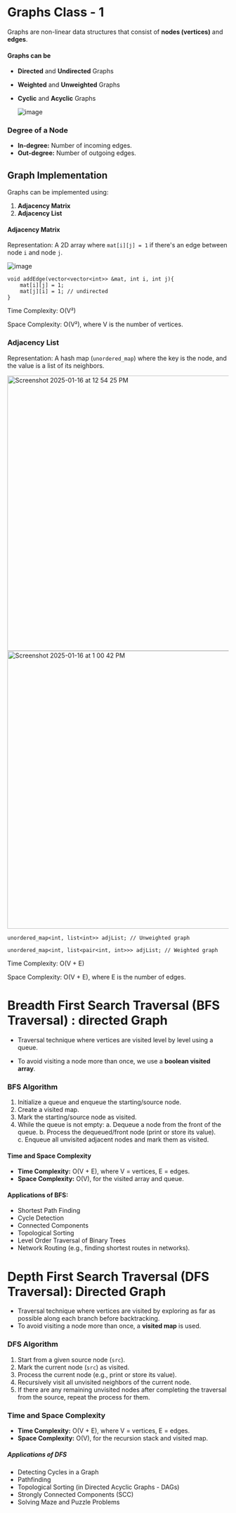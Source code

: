 # Graphs Class - 1
Graphs are non-linear data structures that consist of **nodes (vertices)** and **edges**.

#### Graphs can be
- **Directed** and **Undirected** Graphs
- **Weighted** and **Unweighted** Graphs
- **Cyclic** and **Acyclic** Graphs
  
  ![image](https://github.com/user-attachments/assets/9b63d9ed-26fc-4841-9e52-21fe0fddeeef)

### Degree of a Node
- **In-degree:** Number of incoming edges.
- **Out-degree:** Number of outgoing edges.

  
## Graph Implementation
Graphs can be implemented using:
1. **Adjacency Matrix**
2. **Adjacency List**

#### Adjacency Matrix
Representation: A 2D array where `mat[i][j] = 1` if there's an edge between node `i` and node `j`.
  
![image](https://github.com/user-attachments/assets/5c0d92b2-b403-4693-b368-5c4ec4372b79)

```
void addEdge(vector<vector<int>> &mat, int i, int j){
    mat[i][j] = 1;
    mat[j][i] = 1; // undirected
}
```
Time Complexity: O(V²)

Space Complexity: O(V²), where V is the number of vertices.

### Adjacency List
Representation: A hash map (`unordered_map`) where the key is the node, and the value is a list of its neighbors.

<img width="625" alt="Screenshot 2025-01-16 at 12 54 25 PM" src="https://github.com/user-attachments/assets/6611762b-6d94-4b36-8cac-e4b6d9f69bd7" />

<img width="631" alt="Screenshot 2025-01-16 at 1 00 42 PM" src="https://github.com/user-attachments/assets/c9eef1c1-818f-4bd4-a654-5b8fff80a138" />


```
unordered_map<int, list<int>> adjList; // Unweighted graph

unordered_map<int, list<pair<int, int>>> adjList; // Weighted graph
```

Time Complexity: O(V + E)

Space Complexity: O(V + E), where E is the number of edges.


# Breadth First Search Traversal (BFS Traversal) : directed Graph
- Traversal technique where vertices are visited level by level using a queue.  

- To avoid visiting a node more than once, we use a **boolean visited array**.  

### BFS Algorithm  

1. Initialize a queue and enqueue the starting/source node. 
2. Create a visited map.
3. Mark the starting/source node as visited.
4. While the queue is not empty:
   a. Dequeue a node from the front of the queue.
   b. Process the dequeued/front node (print or store its value).  
   c. Enqueue all unvisited adjacent nodes and mark them as visited.


#### Time and Space Complexity  
- **Time Complexity:** O(V + E), where V = vertices, E = edges.  
- **Space Complexity:** O(V), for the visited array and queue.  

#### Applications of BFS:
- Shortest Path Finding
- Cycle Detection
- Connected Components
- Topological Sorting
- Level Order Traversal of Binary Trees
- Network Routing (e.g., finding shortest routes in networks).  

# Depth First Search Traversal (DFS Traversal): Directed Graph  

- Traversal technique where vertices are visited by exploring as far as possible along each branch before backtracking.  
- To avoid visiting a node more than once, a **visited map** is used.  

### DFS Algorithm  

1. Start from a given source node (`src`).  
2. Mark the current node (`src`) as visited.  
3. Process the current node (e.g., print or store its value).  
4. Recursively visit all unvisited neighbors of the current node.  
5. If there are any remaining unvisited nodes after completing the traversal from the source, repeat the process for them.


### Time and Space Complexity  

- **Time Complexity:** O(V + E), where V = vertices, E = edges.  
- **Space Complexity:** O(V), for the recursion stack and visited map.  


##### Applications of DFS  

- Detecting Cycles in a Graph  
- Pathfinding  
- Topological Sorting (in Directed Acyclic Graphs - DAGs)  
- Strongly Connected Components (SCC)  
- Solving Maze and Puzzle Problems  
